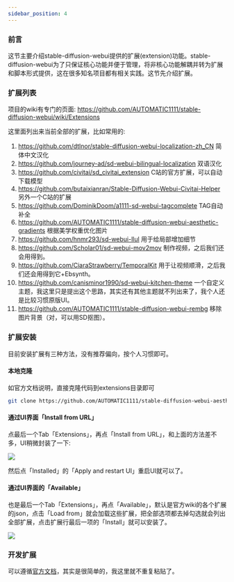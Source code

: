 ```yaml
---
sidebar_position: 4
---
```


### 前言

这节主要介绍stable-diffusion-webui提供的扩展(extension)功能。stable-diffusion-webui为了只保证核心功能并便于管理，将非核心功能解耦并转为扩展和脚本形式提供，这在很多知名项目都有相关实践。这节先介绍扩展。

### 扩展列表

项目的wiki有专门的页面: https://github.com/AUTOMATIC1111/stable-diffusion-webui/wiki/Extensions

这里面列出来当前全部的扩展，比如常用的:

1. https://github.com/dtlnor/stable-diffusion-webui-localization-zh_CN 简体中文汉化
2. https://github.com/journey-ad/sd-webui-bilingual-localization 双语汉化
3. https://github.com/civitai/sd_civitai_extension C站的官方扩展，可以自动下载模型
4. https://github.com/butaixianran/Stable-Diffusion-Webui-Civitai-Helper 另外一个C站的扩展
5. https://github.com/DominikDoom/a1111-sd-webui-tagcomplete TAG自动补全
6. https://github.com/AUTOMATIC1111/stable-diffusion-webui-aesthetic-gradients 根据美学权重优化图片
7. https://github.com/hnmr293/sd-webui-llul 用于给局部增加细节
8. https://github.com/Scholar01/sd-webui-mov2mov 制作视频，之后我们还会用得到。
9. https://github.com/CiaraStrawberry/TemporalKit 用于让视频顺滑，之后我们还会用得到它+Ebsynth。
10. https://github.com/canisminor1990/sd-webui-kitchen-theme 一个自定义主题，我这里只是提出这个思路，其实还有其他主题就不列出来了，我个人还是比较习惯原版UI。
11. https://github.com/AUTOMATIC1111/stable-diffusion-webui-rembg 移除图片背景（对，可以用SD抠图）。

### 扩展安装

目前安装扩展有三种方法，没有推荐偏向，按个人习惯即可。

#### 本地克隆

如官方文档说明，直接克隆代码到extensions目录即可

```bash
git clone https://github.com/AUTOMATIC1111/stable-diffusion-webui-aesthetic-gradients extensions/aesthetic-gradients
```

#### 通过UI界面「Install from URL」

点最后一个Tab「Extensions」，再点「Install from URL」，和上面的方法差不多，UI稍微封装了一下:

![](https://user-images.githubusercontent.com/841395/234532304-098d7487-d540-4fe0-8113-11b2850c8dca.png)

然后点「Installed」的「Apply and restart UI」重启UI就可以了。

#### 通过UI界面的「Available」

也是最后一个Tab「Extensions」，再点「Available」，默认是官方wiki的各个扩展的json，点击「Load from」就会加载这些扩展，把全部选项都去掉勾选就会列出全部扩展，点击扩展行最后一项的「Install」就可以安装了。

![](https://user-images.githubusercontent.com/841395/234593693-ed8c437a-3f30-4798-82dc-6ea808b76cb8.png)

### 开发扩展

可以遵循[官方文档](https://github.com/AUTOMATIC1111/stable-diffusion-webui/wiki/Developing-extensions)，其实是很简单的，我这里就不重复粘贴了。
